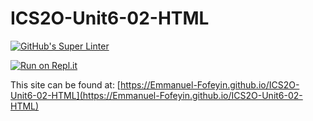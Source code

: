 # ICS2O-Unit6-02-HTML

[![GitHub's Super Linter](https://github.com/Emmanuel-Fofeyin/ICS2O-Unit6-02-HTML/workflows/GitHub's%20Super%20Linter/badge.svg)](https://github.com/Emmanuel-Fofeyin/ICS2O-Unit6-02-HTML/actions)

[![Run on Repl.it](https://repl.it/badge/github/Emmanuel-Fofeyin/ICS2O-Unit6-02-HTML)](https://repl.it/github/Emmanuel-Fofeyin/ICS2O-Unit6-02-HTML)

This site can be found at: [https://Emmanuel-Fofeyin.github.io/ICS2O-Unit6-02-HTML](https://Emmanuel-Fofeyin.github.io/ICS2O-Unit6-02-HTML)
